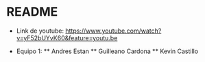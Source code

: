 # README

* Link de youtube:
https://www.youtube.com/watch?v=yF52bUYvK60&feature=youtu.be

* Equipo 1:
** Andres Estan
** Guilleano Cardona
** Kevin Castillo